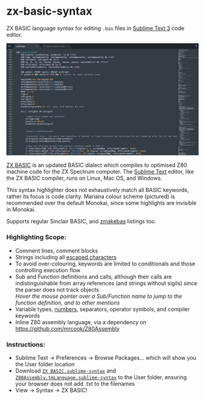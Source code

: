 # zx-basic-syntax

ZX BASIC language syntax for editing `.bas` files in [Sublime Text 3](https://www.sublimetext.com) code editor.

![screenshot of ZX BASIC highlighting](images/example.jpg?raw=true)

[ZX BASIC](https://zxbasic.readthedocs.io/en/docs/about/) is an updated BASIC dialect which compiles to optimised Z80 machine code for the ZX Spectrum computer. The [Sublime Text](https://www.sublimetext.com) editor, like the ZX BASIC compiler, runs on Linux, Mac OS, and Windows.

This syntax highlighter does not exhaustively match all BASIC keywords, rather its focus is code clarity. Mariana colour scheme (pictured) is recommended over the default Monokai, since some highlights are invisible in Monokai.

Supports regular Sinclair BASIC, and [zmakebas](https://github.com/ohnosec/zmakebas) listings too.

### Highlighting Scope:
- Comment lines, comment blocks
- Strings including all [escaped characters](https://zxbasic.readthedocs.io/en/docs/syntax/#graphic-characters)
- To avoid over-colouring, keywords are limited to conditionals and those controlling execution flow
- Sub and Function definitions and calls, although their calls are indistinguishable from array references (and strings without sigils) since the parser does not track objects  
*Hover the mouse pointer over a Sub/Function name to jump to the function definition, and to other mentions*
- Variable types, [numbers](https://zxbasic.readthedocs.io/en/docs/syntax/#numbers), separators, operator symbols, and compiler keywords
- Inline Z80 assembly language, via a dependency on https://github.com/mrcook/Z80Assembly

### Instructions:
- Sublime Text -> Preferences -> Browse Packages... which will show you the User folder location
- Download [`ZX BASIC.sublime-syntax`](https://raw.githubusercontent.com/patters-syno/zx-basic-syntax/main/ZX%20BASIC.sublime-syntax) and [`Z80Assembly.tmLanguage.sublime-syntax`](https://raw.githubusercontent.com/mrcook/Z80Assembly/master/Z80Assembly.tmLanguage.sublime-syntax) to the User folder, ensuring your browser does not add .txt to the filenames
- View -> Syntax -> ZX BASIC!
